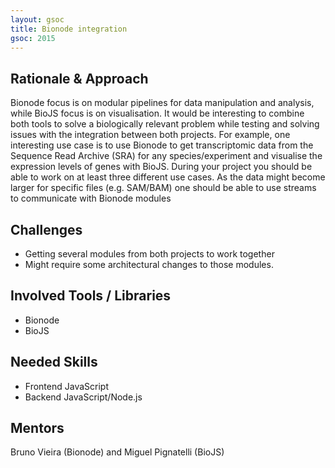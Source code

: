 ```yaml
---
layout: gsoc 
title: Bionode integration
gsoc: 2015
---
```


Rationale & Approach
----------------------

Bionode focus is on modular pipelines for data manipulation and analysis, while BioJS focus is on visualisation. It would be interesting to combine both tools to solve a biologically relevant problem while testing and solving issues with the integration between both projects.
For example, one interesting use case is to use Bionode to get transcriptomic data from the Sequence Read Archive (SRA) for any species/experiment and visualise the expression levels of genes with BioJS. During your project you should be able to work on at least three different use cases.
As the data might become larger for specific files (e.g. SAM/BAM) one should be able to use streams to communicate with Bionode modules

Challenges
----------

* Getting several modules from both projects to work together
* Might require some architectural changes to those modules.

Involved Tools / Libraries
--------------------------

* Bionode
* BioJS

Needed Skills
-------------

* Frontend JavaScript
* Backend JavaScript/Node.js

Mentors
---------

Bruno Vieira (Bionode) and Miguel Pignatelli (BioJS)

